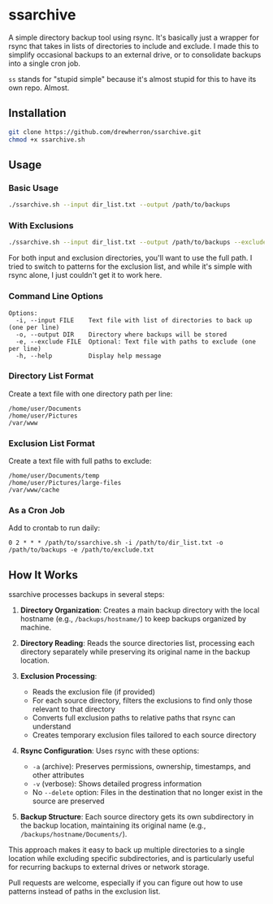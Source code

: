 # ssarchive

A simple directory backup tool using rsync. It's basically just a wrapper for rsync that takes in lists of directories to include and exclude. I made this to simplify occasional backups to an external drive, or to consolidate backups into a single cron job.

`ss` stands for "stupid simple" because it's almost stupid for this to have its own repo. Almost.

## Installation

```bash
git clone https://github.com/drewherron/ssarchive.git
chmod +x ssarchive.sh
```

## Usage

### Basic Usage

```bash
./ssarchive.sh --input dir_list.txt --output /path/to/backups
```

### With Exclusions

```bash
./ssarchive.sh --input dir_list.txt --output /path/to/backups --exclude exclude.txt
```

For both input and exclusion directories, you'll want to use the full path. I tried to switch to patterns for the exclusion list, and while it's simple with rsync alone, I just couldn't get it to work here.

### Command Line Options

```
Options:
  -i, --input FILE    Text file with list of directories to back up (one per line)
  -o, --output DIR    Directory where backups will be stored
  -e, --exclude FILE  Optional: Text file with paths to exclude (one per line)
  -h, --help          Display help message
```

### Directory List Format

Create a text file with one directory path per line:

```
/home/user/Documents
/home/user/Pictures
/var/www
```

### Exclusion List Format

Create a text file with full paths to exclude:

```
/home/user/Documents/temp
/home/user/Pictures/large-files
/var/www/cache
```

### As a Cron Job

Add to crontab to run daily:

```
0 2 * * * /path/to/ssarchive.sh -i /path/to/dir_list.txt -o /path/to/backups -e /path/to/exclude.txt
```

## How It Works

ssarchive processes backups in several steps:

1. **Directory Organization**: Creates a main backup directory with the local hostname (e.g., `/backups/hostname/`) to keep backups organized by machine.

2. **Directory Reading**: Reads the source directories list, processing each directory separately while preserving its original name in the backup location.

3. **Exclusion Processing**: 
   - Reads the exclusion file (if provided)
   - For each source directory, filters the exclusions to find only those relevant to that directory
   - Converts full exclusion paths to relative paths that rsync can understand
   - Creates temporary exclusion files tailored to each source directory

4. **Rsync Configuration**: Uses rsync with these options:
   - `-a` (archive): Preserves permissions, ownership, timestamps, and other attributes
   - `-v` (verbose): Shows detailed progress information
   - No `--delete` option: Files in the destination that no longer exist in the source are preserved
   
5. **Backup Structure**: Each source directory gets its own subdirectory in the backup location, maintaining its original name (e.g., `/backups/hostname/Documents/`).

This approach makes it easy to back up multiple directories to a single location while excluding specific subdirectories, and is particularly useful for recurring backups to external drives or network storage.

Pull requests are welcome, especially if you can figure out how to use patterns instead of paths in the exclusion list.
